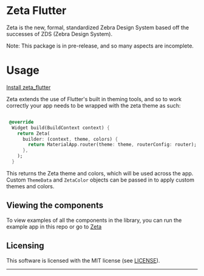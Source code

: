 # Zeta Flutter

Zeta is the new, formal, standardized Zebra Design System based off the successes of ZDS (Zebra Design System).

Note: This package is in pre-release, and so many aspects are incomplete.

# Usage

[Install zeta_flutter](https://pub.dev/packages/zeta_flutter/install)

Zeta extends the use of Flutter's built in theming tools, and so to work correctly your app needs to be wrapped with the zeta theme as such:

```dart

 @override
  Widget build(BuildContext context) {
    return Zeta(
      builder: (context, theme, colors) {
        return MaterialApp.router(theme: theme, routerConfig: router);
      },
    );
  }
```

This returns the Zeta theme and colors, which will be used across the app. Custom `ThemeData` and `ZetaColor` objects can be passed in to apply custom themes and colors.

## Viewing the components

To view examples of all the components in the library, you can run the example app in this repo or go to [Zeta](https://zeta-ds.web.app/)

## Licensing

This software is licensed with the MIT license (see [LICENSE](./LICENSE)).

---
